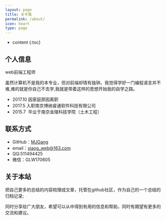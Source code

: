 ```yaml
---
layout: page
title: 关于我
permalink: /about/
icon: heart
type: page
---
```


* content
{:toc}

## 个人信息

web前端工程师

虽然计算机不是我的本专业，但对前端却情有独钟。我觉得学好一门编程语言并不难,难的就是你自己不去学,我就是带着这样的思想开始我的自学之路。

* 2017.10 因家庭原因离职
* 2017.5  入职南京博纳睿通软件科技有限公司
* 2015.7  毕业于南京金陵科技学院（土木工程）

## 联系方式

* GitHub：[MJGang](https://github.com/MJGang)
* email：xiaog_web@163.com
* QQ:511494425
* 微信：GLW170605

## 关于本站

把自己更多的总结的内容梳理成文章，托管在github社区，作为自己的一个总结的归档记录; 

同时分享给广大朋友，希望可以从中得到有用的信息和帮助，同时有期望有更多的交流和建议。

<!-- ## Comments

{% include comments.html %}  -->
